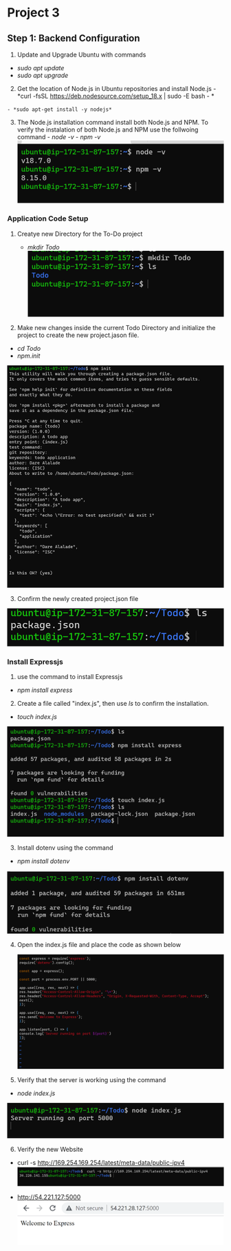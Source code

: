 # Project 3
## Step 1: Backend Configuration
   1. Update and Upgrade Ubuntu with commands

   - *sudo apt update*
   - *sudo apt upgrade*

   2. Get the location of Node.js in Ubuntu repositories and install Node.js
    - *curl -fsSL https://deb.nodesource.com/setup_18.x | sudo -E bash - *
    
    - *sudo apt-get install -y nodejs*

   3. The Node.js installation command install both Node.js and NPM. To verify the instalation of both Node.js and NPM use the follwoing command
    - *node -v*
    - *npm -v*
    ![Node.js and NPM version](./images/Node-and-npm-version.PNG)

### Application Code Setup
    
1. Creatye new Directory for the To-Do project

      - *mkdir Todo*
![New Todo Directoruy](./images/New-Todo-Directory.PNG)

2. Make new changes inside the current Todo Directory and initialize the project to create the new project.jason file.

 - *cd Todo*
 - *npm.init*
 
 ![Initialization-of-Project](./images/npm-init.PNG)

 3. Confirm the newly created project.json file

  ![Newly-reated-project.json-file](./images/projectfile.PNG)


### Install Expressjs

1. use the command to install Expressjs

- *npm install express*
2.  Create a file called "index.js", then use *ls* to confirm the installation.

 - *touch index.js*

![List-of-files/folder](./images/list.PNG)

3. Install dotenv using the command

- *npm install dotenv*

![Dotenv](./images/dotenv.PNG)

4. Open the index.js file and place the code as shown below

    ![index-code](./images/index-code.PNG)

5. Verify that the server is working using the command

- *node index.js*

![Server-testing](./images/test%20the%20server.PNG)

6. Verify the new Website
 - curl -s http://169.254.169.254/latest/meta-data/public-ipv4
 ![Getting-the-Public-IP-address](./images/Checking%20the%20public%20address.PNG)
 

 - http://54.221.127:5000
  ![Express-website](./images/website.PNG)







